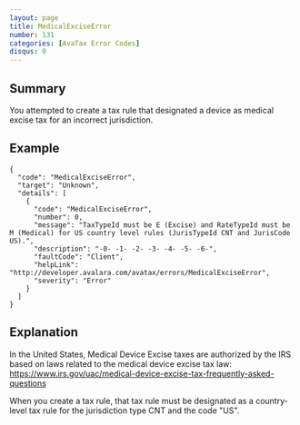 ```yaml
---
layout: page
title: MedicalExciseError
number: 131
categories: [AvaTax Error Codes]
disqus: 0
---
```


## Summary

You attempted to create a tax rule that designated a device as medical excise tax for an incorrect jurisdiction.

## Example

    {
      "code": "MedicalExciseError",
      "target": "Unknown",
      "details": [
        {
          "code": "MedicalExciseError",
          "number": 0,
          "message": "TaxTypeId must be E (Excise) and RateTypeId must be M (Medical) for US country level rules (JurisTypeId CNT and JurisCode US).",
          "description": "-0- -1- -2- -3- -4- -5- -6-",
          "faultCode": "Client",
          "helpLink": "http://developer.avalara.com/avatax/errors/MedicalExciseError",
          "severity": "Error"
        }
      ]
    }

## Explanation

In the United States, Medical Device Excise taxes are authorized by the IRS based on laws related to the medical device excise tax law: https://www.irs.gov/uac/medical-device-excise-tax-frequently-asked-questions

When you create a tax rule, that tax rule must be designated as a country-level tax rule for the jurisdiction type CNT and the code "US".
